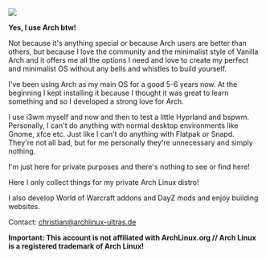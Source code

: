 ![](https://server1.lat/-/arch-ultras.png)

**Yes, I use Arch btw!** 

Not because it's anything special or because Arch users are better than others, but because I love the community and the minimalist style of Vanilla Arch and it offers me all the options I need and love to create my perfect and minimalist OS without any bells and whistles to build yourself.

I've been using Arch as my main OS for a good 5-6 years now. At the beginning I kept installing it because I thought it was great to learn something and so I developed a strong love for Arch.

I use i3wm myself and now and then to test a little Hyprland and bspwm. Personally, I can't do anything with normal desktop environments like Gnome, xfce etc. Just like I can't do anything with Flatpak or Snapd. They're not all bad, but for me personally they're unnecessary and simply nothing.

I'm just here for private purposes and there's nothing to see or find here!

Here I only collect things for my private Arch Linux distro!

I also develop World of Warcraft addons and DayZ mods and enjoy building websites.

Contact: christian@archlinux-ultras.de

**Important: This account is not affiliated with ArchLinux.org // Arch Linux is a registered trademark of Arch Linux!**


